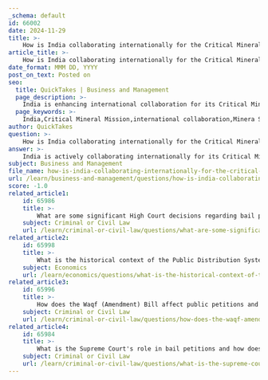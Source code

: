 ```yaml
---
_schema: default
id: 66002
date: 2024-11-29
title: >-
    How is India collaborating internationally for the Critical Mineral Mission?
article_title: >-
    How is India collaborating internationally for the Critical Mineral Mission?
date_format: MMM DD, YYYY
post_on_text: Posted on
seo:
  title: QuickTakes | Business and Management
  page_description: >-
    India is enhancing international collaboration for its Critical Mineral Mission by participating in the Mineral Security Partnership, co-investing in critical mineral projects, and signing agreements with international bodies to secure sustainable supply chains.
  page_keywords: >-
    India,Critical Mineral Mission,international collaboration,Minera Security Partnership,MSP,critical minerals,co-investing,lithium projects,rare earth deposits,International Energy Agency,IEA,MOU,trade agreements
author: QuickTakes
question: >-
    How is India collaborating internationally for the Critical Mineral Mission?
answer: >-
    India is actively collaborating internationally for its Critical Mineral Mission, which was announced as part of the Budget 2024-25. This mission aims to enhance domestic production and recycling of critical minerals such as copper and lithium, which are essential for technological advancements and renewable energy sectors.\n\nOne of the key international collaborations is India's participation in the Mineral Security Partnership (MSP), a US-led initiative that includes 13 countries and the European Union. This partnership focuses on establishing secure and sustainable supply chains for critical minerals. As part of this initiative, India is involved in co-investing in lithium resource projects in South America and rare earth deposits in Africa, which are crucial for diversifying mineral supply chains.\n\nAdditionally, India has signed a Memorandum of Understanding (MoU) with the International Energy Agency (IEA) to strengthen cooperation in the critical minerals sector. This agreement aims to provide India with access to reliable data, analysis, and policy recommendations, enhancing its strategies for critical minerals.\n\nIndia is also exploring partnerships with countries rich in critical minerals, such as Kazakhstan, with whom it has partnered to produce titanium slag. This collaboration is part of a broader strategy to secure long-term access to critical minerals through bilateral, minilateral, and multilateral agreements.\n\nOverall, India's approach to international collaboration in the Critical Mineral Mission is multifaceted, focusing on building expertise, enhancing trade and market access, and ensuring a steady supply of essential minerals for its economic development and energy transition.
subject: Business and Management
file_name: how-is-india-collaborating-internationally-for-the-critical-mineral-mission.md
url: /learn/business-and-management/questions/how-is-india-collaborating-internationally-for-the-critical-mineral-mission
score: -1.0
related_article1:
    id: 65986
    title: >-
        What are some significant High Court decisions regarding bail petitions and their implications?
    subject: Criminal or Civil Law
    url: /learn/criminal-or-civil-law/questions/what-are-some-significant-high-court-decisions-regarding-bail-petitions-and-their-implications
related_article2:
    id: 65998
    title: >-
        What is the historical context of the Public Distribution System (PDS) and what reforms have been made?
    subject: Economics
    url: /learn/economics/questions/what-is-the-historical-context-of-the-public-distribution-system-pds-and-what-reforms-have-been-made
related_article3:
    id: 65996
    title: >-
        How does the Waqf (Amendment) Bill affect public petitions and what are the main concerns?
    subject: Criminal or Civil Law
    url: /learn/criminal-or-civil-law/questions/how-does-the-waqf-amendment-bill-affect-public-petitions-and-what-are-the-main-concerns
related_article4:
    id: 65984
    title: >-
        What is the Supreme Court's role in bail petitions and how does it impact legal proceedings?
    subject: Criminal or Civil Law
    url: /learn/criminal-or-civil-law/questions/what-is-the-supreme-courts-role-in-bail-petitions-and-how-does-it-impact-legal-proceedings
---
```


&nbsp;